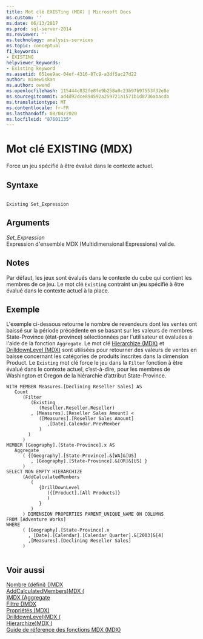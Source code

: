 ```yaml
---
title: Mot clé EXISTing (MDX) | Microsoft Docs
ms.custom: ''
ms.date: 06/13/2017
ms.prod: sql-server-2014
ms.reviewer: ''
ms.technology: analysis-services
ms.topic: conceptual
f1_keywords:
- EXISTING
helpviewer_keywords:
- Existing keyword
ms.assetid: 651ee9ac-04ef-4316-87c9-a3df5ac27d22
author: minewiskan
ms.author: owend
ms.openlocfilehash: 115444c832fe8fe9b258a0c23b97b97553f32e8e
ms.sourcegitcommit: ad4d92dce894592a259721a1571b1d8736abacdb
ms.translationtype: MT
ms.contentlocale: fr-FR
ms.lasthandoff: 08/04/2020
ms.locfileid: "87601135"
---
```

# <a name="existing-keyword-mdx"></a>Mot clé EXISTING (MDX)
  Force un jeu spécifié à être évalué dans le contexte actuel.  
  
## <a name="syntax"></a>Syntaxe  
  
```  
  
Existing Set_Expression  
```  
  
## <a name="arguments"></a>Arguments  
 *Set_Expression*  
 Expression d'ensemble MDX (Multidimensional Expressions) valide.  
  
## <a name="remarks"></a>Notes  
 Par défaut, les jeux sont évalués dans le contexte du cube qui contient les membres de ce jeu. Le mot clé `Existing` contraint un jeu spécifié à être évalué dans le contexte actuel à la place.  
  
## <a name="example"></a>Exemple  
 L'exemple ci-dessous retourne le nombre de revendeurs dont les ventes ont baissé sur la période précédente en se basant sur les valeurs de membres State-Province (état-province) sélectionnées par l'utilisateur et évaluées à l'aide de la fonction `Aggregate`. Le mot clé [Hierarchize &#40;MDX&#41;](/sql/mdx/hierarchize-mdx) et [DrilldownLevel (MDX)](/sql/mdx/drilldownlevel-mdx) sont utilisées pour retourner des valeurs de ventes en baisse concernant les catégories de produits inscrites dans la dimension Product. Le `Existing` mot clé force le jeu dans la `Filter` fonction à être évalué dans le contexte actuel, c’est-à-dire, pour les membres de Washington et Oregon de la hiérarchie d’attribut State-Province.  
  
```  
WITH MEMBER Measures.[Declining Reseller Sales] AS  
   Count  
      (Filter  
         (Existing  
            (Reseller.Reseller.Reseller)  
         , [Measures].[Reseller Sales Amount] <   
            ([Measures].[Reseller Sales Amount]  
               ,[Date].Calendar.PrevMember  
            )  
        )  
      )  
MEMBER [Geography].[State-Province].x AS   
   Aggregate   
      ( {[Geography].[State-Province].&[WA]&[US]  
         , [Geography].[State-Province].&[OR]&[US] }   
      )  
SELECT NON EMPTY HIERARCHIZE   
      (AddCalculatedMembers   
         (   
            {DrillDownLevel  
               ({[Product].[All Products]}  
               )  
            }   
         )   
      ) DIMENSION PROPERTIES PARENT_UNIQUE_NAME ON COLUMNS   
FROM [Adventure Works]  
WHERE   
      ( [Geography].[State-Province].x  
        , [Date].[Calendar].[Calendar Quarter].&[2003]&[4]  
        ,[Measures].[Declining Reseller Sales]  
      )  
  
```  
  
## <a name="see-also"></a>Voir aussi  
 [Nombre &#40;défini&#41; &#40;&#41;MDX](/sql/mdx/count-set-mdx)   
 [AddCalculatedMembers&#41;MDX &#40;](/sql/mdx/addcalculatedmembers-mdx)   
 [&#41;MDX &#40;Aggregate](/sql/mdx/aggregate-mdx)   
 [Filtre &#40;&#41;MDX](/sql/mdx/filter-mdx)   
 [Propriétés &#40;MDX&#41;](/sql/mdx/properties-mdx)   
 [DrilldownLevel&#41;MDX &#40;](/sql/mdx/drilldownlevel-mdx)   
 [Hierarchize&#41;MDX &#40;](/sql/mdx/hierarchize-mdx)   
 [Guide de référence des fonctions MDX &#40;MDX&#41;](/sql/mdx/mdx-function-reference-mdx)  
  
  
